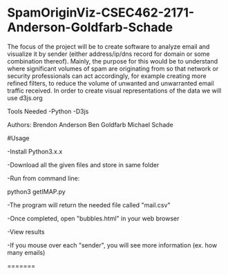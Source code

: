 # SpamOriginViz-CSEC462-2171-Anderson-Goldfarb-Schade
The focus of the project will be to create software to analyze email and visualize it by sender (either address/ip/dns record for domain or some combination thereof). Mainly, the purpose for this would be to understand where significant volumes of spam are originating from so that network or security professionals can act accordingly, for example creating more refined filters, to reduce the volume of unwanted and unwarranted email traffic received. In order to create visual representations of the data we will use d3js.org

Tools Needed
  -Python
  -D3js


  Authors:
  Brendon Anderson
  Ben Goldfarb
  Michael Schade




#Usage

-Install Python3.x.x

-Download all the given files and store in same folder

-Run from command line:

  python3 getIMAP.py

-The program will return the needed file called "mail.csv"

-Once completed, open "bubbles.html" in your web browser

-View results

  -If you mouse over each "sender", you will see more information (ex. how many emails)

=======
